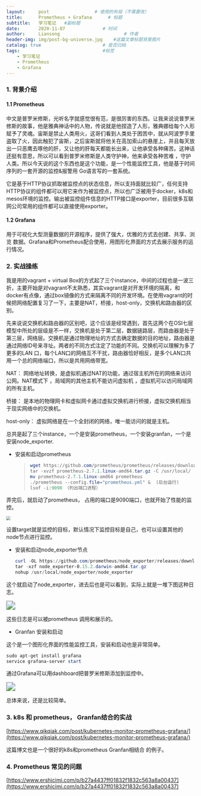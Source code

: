 ```yaml
---
layout:     post                 # 使用的布局（不需要改）
title:      Prometheus + Grafana      # 标题
subtitle:   学习笔记   #副标题
date:       2020-11-07 				# 时间
author:     Liansong 						# 作者
header-img: img/post-bg-universe.jpg 	#这篇文章标题背景图片
catalog: true 						# 是否归档
tags:								#标签
    - 学习笔记
    - Prometheus
    - Grafana
---
```


### 1. 背景介绍

#### 1.1 Prometheus

中文是普罗米修斯，光听名字就感觉很有范，是很厉害的东西。让我来说说普罗米修斯的故事，他是雅典神话中的人物，传说就是他捏造了人形，雅典娜给每个人形赋予了灵魂。宙斯是禁止人类用火，这哥们看到人类处于困苦中，就从阿波罗手里盗取了火，因此触犯了宙斯，之后宙斯就将他关在高加索山的悬崖上，并且每天放出一只恶鹰去啄他的肝，又让他的肝每天都能长出来，让他承受各种痛苦。这神话还挺有意思，所以可以看到普罗米修斯是人类守护神，他来承受各种苦难 ，守护人类。所以今天说的这个东西也是这个功能，是一个性能监控工具，他是基于时间序列的一套开源的监控&报警用 Go语言写的一套系统。

它是基于HTTP协议抓取被监控点的状态信息，所以支持面就比较广，任何支持HTTP协议的组件都可以用它来作为被监控点，所以也广泛被用于docker，k8s和mesos环境的监控。输出被监控组件信息的HTTP接口是exporter，目前很多互联网公司常用的组件都可以直接使用exporter。

#### 1.2 Grafana

用于可视化大型测量数据的开源程序，提供了强大，优雅的方式去创建、共享、浏览 数据。Grafana和Prometheus配合使用，用图形化界面的方式去展示服务的运行情况。

### 2. 实战操练

我是用的vagrant + virtual Box的方式起了三个instance，中间的过程也是一波三折，主要开始是对vagrant不太熟悉，其实vagrant是对开发环境的隔离，和docker有点像，通过box镜像的方式来隔离不同的开发环境。在使用vagrant的时候把网络配置复习了一下，主要是NAT，桥接，host-only，交换机和路由器的区别。

先来说说交换机和路由器的区别吧，这个应该是经常遇到，首先这两个在OSI七层模型中所处的层级是不一样，交换机是处于第二层，数据链路层，而路由器是处于第三层，网络层。交换机是通过物理地址的方式去确定数据的目的地址，路由器是通过网络ID号来寻址。两者的不同方式注定了功能的不同。交换机可以理解为多了更多的LAN 口，每个LAN口的网络互不干扰，路由器恰好相反，是多个LAN口共用一个总的网络端口，所以是共用网络带宽。

NAT： 网络地址转换，是虚拟机通过NAT的功能，通过宿主机所在的网络来访问公网。NAT模式下 ，局域网的其他主机不能访问虚拟机 ，虚拟机可以访问局域网的所有主机。

桥接： 是本地的物理网卡和虚拟网卡通过虚拟交换机进行桥接，虚拟交换机相当于现实网络中的交换机。

host-only： 虚拟网络是在一个全封闭的网络，唯一能访问的就是主机。

总共是起了三个instance，一个是安装prometheus，一个安装granfan，一个是安装node_exporter.

- 安装和启动prometheus

  >```powershell
  >wget https://github.com/prometheus/prometheus/releases/download/v2.7.1/prometheus-2.7.1.linux-amd64.tar.gz
  >tar -xvzf prometheus-2.7.1.linux-amd64.tar.gz -C /usr/local/
  >mv prometheus-2.7.1.linux-amd64 prometheus
  >./prometheus --config.file="prometheus.yml" &  (后台运行)
  >lsof -i:9090 （列出端口进程）
  >```

弄完后，就启动了prometheus， 占用的端口是9090端口，也就开始了性能的监控。

<img src="https://cdn.jsdelivr.net/gh/yeliansong/github-blog-PIC/blog-images/0081Kckwgy1gkgeu2fkzyj31se0u0gr4.jpg" style="zoom:67%;" />

设置target就是监控的目标，默认情况下监控目标是自己，也可以设置其他的node节点进行监控。

- 安装和启动node_exporter节点

  ```powershell
  curl -OL https://github.com/prometheus/node_exporter/releases/download/v0.15.2/node_exporter-0.15.2.darwin-amd64.tar.gz
  tar -xzf node_exporter-0.15.2.darwin-amd64.tar.gz
  nohup /usr/local/node_exporter/node_exporter
  ```

这个就启动了node_exporter，进去后也是可以看到，实际上就是一堆下图这种日志。

<img src="https://cdn.jsdelivr.net/gh/yeliansong/github-blog-PIC/blog-images/0081Kckwgy1gkgf2ksptuj31lo0sawna.jpg" style="zoom:150%;" />

这些日志是可以被prometheus 调用和展示的。

- Granfan 安装和启动

这个是一个图形化界面的性能监控工具，安装和启动也是非常简单。

```powershell
sudo apt-get install grafana
service grafana-server start
```

通过Grafana可以用dashboard把普罗米修斯添加到监控中。

<img src="https://cdn.jsdelivr.net/gh/yeliansong/github-blog-PIC/blog-images/0081Kckwgy1gkgf8xgklmj31mr0u0qay.jpg" style="zoom:150%;" />

总体来说，还是比较简单。

### 3. k8s 和 prometheus， Granfan结合的实战

[https://www.qikqiak.com/post/kubernetes-monitor-prometheus-grafana/](https://www.qikqiak.com/post/kubernetes-monitor-prometheus-grafana/)

这篇博文也是一个很好的k8s和prometheus Granfan相结合 的例子。

### 4. Prometheus 常见的问题

[https://www.ershicimi.com/p/b27a4437ff01832f1832c563a8a00437](https://www.ershicimi.com/p/b27a4437ff01832f1832c563a8a00437)



